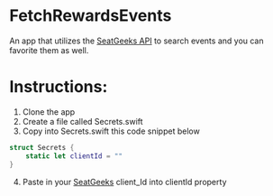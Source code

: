 # FetchRewardsEvents

An app that utilizes the [SeatGeeks API](https://platform.seatgeek.com/) to search events and you can favorite them as well.

# Instructions:
1. Clone the app
2. Create a file called Secrets.swift
3. Copy into Secrets.swift this code snippet below

```swift
struct Secrets {
    static let clientId = ""
}
```
4. Paste in your [SeatGeeks](https://seatgeek.com/account/develop) client_Id into clientId property
